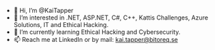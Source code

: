 - 👋 Hi, I’m @KaiTapper
- 👀 I’m interested in .NET, ASP.NET, C#, C++, Kattis Challenges, Azure Solutions, IT and Ethical Hacking. 
- 🌱 I’m currently learning Ethical Hacking and Cybersecurity.
- 📫 Reach me at LinkedIn or by mail: kai.tapper@bitoreq.se

<!---
KaiTapper/KaiTapper is a ✨ special ✨ repository because its `README.md` (this file) appears on your GitHub profile.
You can click the Preview link to take a look at your changes.
--->

